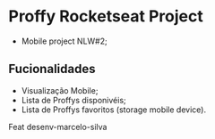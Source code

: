# Proffy Rocketseat Project

- Mobile project NLW#2;

## Fucionalidades 

- Visualização Mobile;
- Lista de Proffys disponivéis;
- Lista de Proffys favoritos (storage mobile device).

Feat desenv-marcelo-silva
